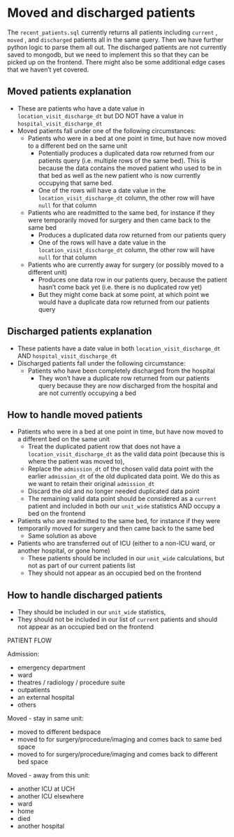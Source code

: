 # Moved and discharged patients

The `recent_patients.sql` currently returns all patients including `current` , `moved` , and `discharged` patients all in the same query. Then we have further python logic to parse them all out. The discharged patients are not currently saved to mongodb, but we need to implement this so that they can be picked up on the frontend. There might also be some additional edge cases that we haven’t yet covered.

## Moved patients explanation

- These are patients who have a date value in `location_visit_discharge_dt` but DO NOT have a value in `hospital_visit_discharge_dt`
- Moved patients fall under one of the following circumstances:
    - Patients who were in a bed at one point in time, but have now moved to a different bed on the same unit
        - Potentially produces a duplicated data row returned from our patients query (i.e. multiple rows of the same bed). This is because the data contains the moved patient who used to be in that bed as well as the new patient who is now currently occupying that same bed.
        - One of the rows will have a date value in the `location_visit_discharge_dt` column, the other row will have `null` for that column
    - Patients who are readmitted to the same bed, for instance if they were temporarily moved for surgery and then came back to the same bed
        - Produces a duplicated data row returned from our patients query
        - One of the rows will have a date value in the `location_visit_discharge_dt` column, the other row will have `null` for that column
    - Patients who are currently away for surgery (or possibly moved to a different unit)
        - Produces one data row in our patients query, because the patient hasn’t come back yet (i.e. there is no duplicated row yet)
        - But they might come back at some point, at which point we would have a duplicate data row returned from our patients query

## Discharged patients explanation

- These patients have a date value in both `location_visit_discharge_dt` AND `hospital_visit_discharge_dt`
- Discharged patients fall under the following circumstance:
    - Patients who have been completely discharged from the hospital
        - They won’t have a duplicate row returned from our patients query because they are now discharged from the hospital and are not currently occupying a bed

## How to handle moved patients

- Patients who were in a bed at one point in time, but have now moved to a different bed on the same unit
    - Treat the duplicated patient row that does not have a `location_visit_discharge_dt` as the valid data point (because this is where the patient was moved to),
    - Replace the `admission_dt` of the chosen valid data point with the earlier `admission_dt` of the old duplicated data point. We do this as we want to retain their original `admission_dt`
    - Discard the old and no longer needed duplicated data point
    - The remaining valid data point should be considered as a `current` patient and included in both our `unit_wide` statistics AND occupy a bed on the frontend
- Patients who are readmitted to the same bed, for instance if they were temporarily moved for surgery and then came back to the same bed
    - Same solution as above
- Patients who are transferred out of ICU (either to a non-ICU ward, or another hospital, or gone home)
    - These patients should be included in our `unit_wide` calculations, but not as part of our current patients list
    - They should not appear as an occupied bed on the frontend

## How to handle discharged patients

- They should be included in our `unit_wide` statistics,
- They should not be included in our list of `current` patients and should not appear as an occupied bed on the frontend

PATIENT FLOW

Admission:
- emergency department
- ward
- theatres / radiology / procedure suite
- outpatients
- an external hospital
- others

Moved - stay in same unit:
- moved to different bedspace
- moved to for surgery/procedure/imaging and comes back to same bed space
- moved to for surgery/procedure/imaging and comes back to different bed space

Moved - away from this unit:
- another ICU at UCH
- another ICU elsewhere
- ward
- home
- died
- another hospital
